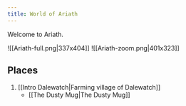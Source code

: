 ```yaml
---
title: World of Ariath
---
```

Welcome to Ariath.

![[Ariath-full.png|337x404]] 
![[Ariath-zoom.png|401x323]]

## Places
1. [[Intro Dalewatch|Farming village of Dalewatch]]
	- [[The Dusty Mug|The Dusty Mug]]
	